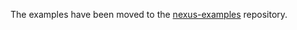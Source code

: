 The examples have been moved to the [nexus-examples](https://github.com/prisma-labs/nexus-examples) repository.
